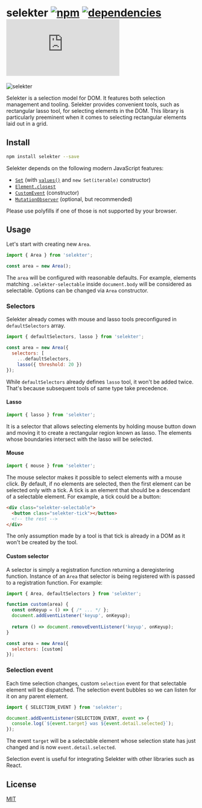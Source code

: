 # selekter [![npm](https://img.shields.io/npm/v/selekter.svg?style=flat-square)](https://www.npmjs.com/package/selekter) [![dependencies](https://david-dm.org/gzukas/selekter.svg?style=flat-square)](https://david-dm.org/gzukas/selekter) ![gzipped](http://img.badgesize.io/gzukas/selekter/master/dist/selekter.js?compression=gzip&label=gzipped&style=flat-square)

![selekter](https://user-images.githubusercontent.com/136955/33159206-747a18a8-d019-11e7-9626-9865820ecff2.jpg)


Selekter is a selection model for DOM. It features both selection management and tooling. Selekter provides convenient tools, such as rectangular lasso tool, for selecting elements in the DOM. This library is particularly preeminent when it comes to selecting rectangular  elements laid out in a grid.

## Install

```bash
npm install selekter --save
```

Selekter depends on the following modern JavaScript features:
* [`Set`](https://developer.mozilla.org/en-US/docs/Web/JavaScript/Reference/Global_Objects/Set)  (with [`values()`](https://developer.mozilla.org/en-US/docs/Web/JavaScript/Reference/Global_Objects/Set/values) and `new Set(iterable)` constructor)
* [`Element.closest`](https://developer.mozilla.org/en-US/docs/Web/API/Element/closest)
* [`CustomEvent`](https://developer.mozilla.org/en-US/docs/Web/API/CustomEvent/CustomEvent) (constructor)
* [`MutationObserver`](https://developer.mozilla.org/en-US/docs/Web/API/MutationObserver) (optional, but recommended)

Please use polyfills if one of those is not supported by your browser.

## Usage

Let's start with creating new `Area`.

```js
import { Area } from 'selekter';

const area = new Area();
```

The `area` will be configured with reasonable defaults. For example, elements matching `.selekter-selectable` inside `document.body` will be considered as selectable. Options can be changed via `Area` constructor.

### Selectors

Selekter already comes with mouse and lasso tools preconfigured in `defaultSelectors` array.

```js
import { defaultSelectors, lasso } from 'selekter';

const area = new Area({
  selectors: [
    ...defaultSelectors,
    lasso({ threshold: 20 })
});
```

While `defaultSelectors` already defines `lasso` tool, it won't be added twice. That's because subsequent tools of same type take precedence. 

#### Lasso

```js
import { lasso } from 'selekter';
```

It is a selector that allows selecting elements by holding mouse button down and moving it to create a rectangular region known as lasso. The elements whose boundaries intersect with the lasso will be selected.

#### Mouse

```js
import { mouse } from 'selekter';
```

The mouse selector makes it possible to select elements with a mouse click. By default, if no elements are selected, then the first element can be selected only with a tick. A tick is an element that should be a descendant of a selectable element. For example, a tick could be a button:

```html
<div class="selekter-selectable">
  <button class="selekter-tick"></button>
  <!-- the rest -->
</div>
```

The only assumption made by a tool is that tick is already in a DOM as it won't be created by the tool.  

#### Custom selector

A selector is simply a registration function returning a deregistering function. Instance of an `Area` that selector is being registered with is passed to a registration function. For example:

```js
import { Area, defaultSelectors } from 'selekter';

function custom(area) {
  const onKeyup = () => { /* ... */ };
  document.addEventListener('keyup', onKeyup);
  
  return () => document.removeEventListener('keyup', onKeyup);
}

const area = new Area({
  selectors: [custom]
});
```

### Selection event

Each time selection changes, custom `selection` event for that selectable element will be dispatched. The selection event bubbles so we can listen for it on any parent element.

```js
import { SELECTION_EVENT } from 'selekter';

document.addEventListener(SELECTION_EVENT, event => {
  console.log(`${event.target} was ${event.detail.selected}`);
});
```

The event `target` will be a selectable element whose selection state has just changed and is now `event.detail.selected`.

Selection event is useful for integrating Selekter with other libraries such as React.


## License

[MIT](LICENSE)
